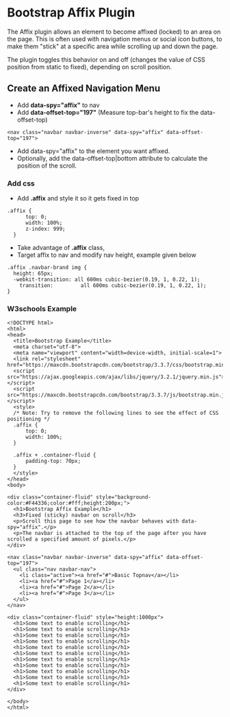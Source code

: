 # Bootstrap Affix Plugin

The Affix plugin allows an element to become affixed (locked) to an area on the page. This is often used with navigation menus or social icon buttons, to make them "stick" at a specific area while scrolling up and down the page.

The plugin toggles this behavior on and off (changes the value of CSS position from static to fixed), depending on scroll position.

 ## Create an Affixed Navigation Menu
 * Add **data-spy="affix"** to nav
 * Add **data-offset-top="197"**  (Measure top-bar's height to fix the data-offset-top)

 ```
 <nav class="navbar navbar-inverse" data-spy="affix" data-offset-top="197">
```
* Add data-spy="affix" to the element you want affixed.
* Optionally, add the data-offset-top|bottom attribute to calculate the position of the scroll.

 ### Add css
 * Add **.affix** and style it so it gets fixed in top
```
.affix {
      top: 0;
      width: 100%;
      z-index: 999;
  }
```
* Take advantage of **.affix** class, 
* Target affix to nav and modify nav height, example given below
```
.affix .navbar-brand img {
  height: 65px;
  -webkit-transition: all 600ms cubic-bezier(0.19, 1, 0.22, 1);
    transition:         all 600ms cubic-bezier(0.19, 1, 0.22, 1); 
}
```

### W3schools Example
```
<!DOCTYPE html>
<html>
<head>
  <title>Bootstrap Example</title>
  <meta charset="utf-8">
  <meta name="viewport" content="width=device-width, initial-scale=1">
  <link rel="stylesheet" href="https://maxcdn.bootstrapcdn.com/bootstrap/3.3.7/css/bootstrap.min.css">
  <script src="https://ajax.googleapis.com/ajax/libs/jquery/3.2.1/jquery.min.js"></script>
  <script src="https://maxcdn.bootstrapcdn.com/bootstrap/3.3.7/js/bootstrap.min.js"></script>
  <style>
  /* Note: Try to remove the following lines to see the effect of CSS positioning */
  .affix {
      top: 0;
      width: 100%;
  }

  .affix + .container-fluid {
      padding-top: 70px;
  }
  </style>
</head>
<body>

<div class="container-fluid" style="background-color:#F44336;color:#fff;height:200px;">
  <h1>Bootstrap Affix Example</h1>
  <h3>Fixed (sticky) navbar on scroll</h3>
  <p>Scroll this page to see how the navbar behaves with data-spy="affix".</p>
  <p>The navbar is attached to the top of the page after you have scrolled a specified amount of pixels.</p>
</div>

<nav class="navbar navbar-inverse" data-spy="affix" data-offset-top="197">
  <ul class="nav navbar-nav">
    <li class="active"><a href="#">Basic Topnav</a></li>
    <li><a href="#">Page 1</a></li>
    <li><a href="#">Page 2</a></li>
    <li><a href="#">Page 3</a></li>
  </ul>
</nav>

<div class="container-fluid" style="height:1000px">
  <h1>Some text to enable scrolling</h1>
  <h1>Some text to enable scrolling</h1>
  <h1>Some text to enable scrolling</h1>
  <h1>Some text to enable scrolling</h1>
  <h1>Some text to enable scrolling</h1>
  <h1>Some text to enable scrolling</h1>
  <h1>Some text to enable scrolling</h1>
  <h1>Some text to enable scrolling</h1>
  <h1>Some text to enable scrolling</h1>
  <h1>Some text to enable scrolling</h1>
  <h1>Some text to enable scrolling</h1>
</div>

</body>
</html>
```
